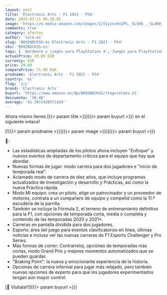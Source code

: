 ```yaml
---
layout: post
title: 'Electronic Arts - F1 2021 - PS4'
date: 2022-03-11 06:28:05
image: 'https://m.media-amazon.com/images/I/51yznz9sGPS._SL500_._SL400_.jpg'
comments: true
category: ofertas
author: 'tole.es'
slug: 'B092NDCKSS-es Electronic Arts - F1 2021 - PS4'
sku: 'B092NDCKSS-es'
tags: [ 'Hardware y juegos para PlayStation 4','Juegos para PlayStation 4','Videojuegos','electronic arts','ps4', ]
actualPrice: 29.89 EUR
currency: EUR
price: 29.89
comparePrice: 71.99 EUR
prodname: 'Electronic Arts - F1 2021 - PS4'
country: 'es'
flag: '🇪🇸'
brand: 'Electronic Arts'
buyurl: 'https://www.amazon.es/dp/B092NDCKSS/?tag=tolees-21'
descuento: '58.48'
average: '41.3071428571429'
---
```


Ahora mismo tienes [{{< param title >}}]({{< param buyurl >}}) en el siguiente enlace!

[![{{< param prodname >}}]({{< param image >}})]({{< param buyurl >}})

🔎:

- Las estadísticas ampliadas de los pilotos ahora incluyen "Enfoque" y nuevos eventos de departamento críticos para el equipo que hay que abordar.
- Nuevas formas de jugar: modo carrera para dos jugadores e "inicio de temporada real".
- Aclamado modo de carrera de diez años, que incluye programas actualizados de Investigación y desarrollo y Prácticas, así como la nueva Práctica rápida.
- Modo Mi equipo: crea un piloto, elige un patrocinador y un proveedor de motores, contrata a un compañero de equipo y competid como la 11.ª escudería de la parrilla.
- También se incluye la Fórmula 2, el terreno de entrenamiento definitivo para la F1, con opciones de temporada corta, media o completa y contenido de las temporadas 2020 y 2021*.
- Carreras en pantalla dividida para dos jugadores.
- Esports: área del juego para eventos clasificatorios en línea, últimas noticias e incluso ver las nuevas carreras de F1 Esports Challenger y Pro Series.
- Más formas de correr: Contrarreloj, opciones de temporadas más cortas, modo Grand Prix y mejores momentos automatizados que se pueden guardar.
- "Braking Point": la nueva y emocionante experiencia de la historia.
- Opciones de carrera informal para jugar más relajado, pero también nuevas opciones de experto para que los jugadores experimentados tengan aún mayor control.

[🛒 Visítala!!!]({{< param buyurl >}})
